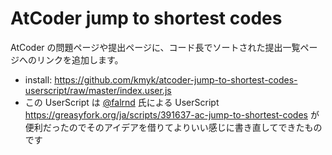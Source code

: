 # AtCoder jump to shortest codes

AtCoder の問題ページや提出ページに、コード長でソートされた提出一覧ページへのリンクを追加します。

-   install: <https://github.com/kmyk/atcoder-jump-to-shortest-codes-userscript/raw/master/index.user.js>
-   この UserScript は [@falrnd](https://github.com/falrnd) 氏による UserScript <https://greasyfork.org/ja/scripts/391637-ac-jump-to-shortest-codes> が便利だったのでそのアイデアを借りてよりいい感じに書き直してできたものです
